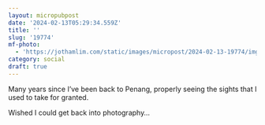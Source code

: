 ```yaml
---
layout: micropubpost
date: '2024-02-13T05:29:34.559Z'
title: ''
slug: '19774'
mf-photo:
  - 'https://jothamlim.com/static/images/micropost/2024-02-13-19774/img-1530.jpeg'
category: social
draft: true
---
```

Many years since I’ve been back to Penang, properly seeing the sights that I used to take for granted.

Wished I could get back into photography…
